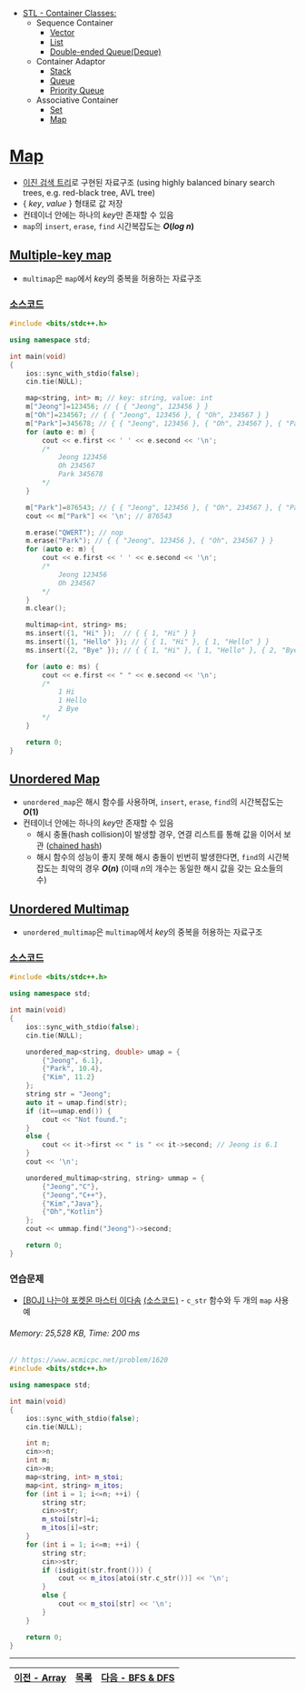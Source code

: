 * [STL - Container Classes:](/stl/)
    * Sequence Container
        * [Vector](/stl/vector/)
        * [List](/stl/list/)
        * [Double-ended Queue(Deque)](/stl/deque/)
    * Container Adaptor
        * [Stack](/stl/stack/)
        * [Queue](/stl/queue/)
        * [Priority Queue](/stl/priority_queue_heap/)
    * Associative Container
        * [Set](/stl/set/)
        * [Map](/stl/map/)

# [Map](https://cplusplus.com/reference/map/map/)
* [이진 검색 트리](/binary_search/)로 구현된 자료구조 (using highly balanced binary search trees, e.g. red-black tree, AVL tree)
* { <i>key</i>, <i>value</i> } 형태로 값 저장
* 컨테이너 안에는 하나의 <i>key</i>만 존재할 수 있음
* `map`의 `insert`, `erase`, `find` 시간복잡도는 <b><i>O</i>(<i>log n</i>)</b>
## [Multiple-key map](https://cplusplus.com/reference/map/multimap/)
* `multimap`은 `map`에서 <i>key</i>의 중복을 허용하는 자료구조

### [소스코드](./src/exam1.cpp)
```c++
#include <bits/stdc++.h>

using namespace std;

int main(void) 
{
    ios::sync_with_stdio(false); 
    cin.tie(NULL);

    map<string, int> m; // key: string, value: int
    m["Jeong"]=123456; // { { "Jeong", 123456 } }
    m["Oh"]=234567; // { { "Jeong", 123456 }, { "Oh", 234567 } }
    m["Park"]=345678; // { { "Jeong", 123456 }, { "Oh", 234567 }, { "Park", 345678 } }
    for (auto e: m) {
        cout << e.first << ' ' << e.second << '\n';
        /*
            Jeong 123456
            Oh 234567
            Park 345678
        */
    }

    m["Park"]=876543; // { { "Jeong", 123456 }, { "Oh", 234567 }, { "Park", 876543 } }
    cout << m["Park"] << '\n'; // 876543

    m.erase("QWERT"); // nop
    m.erase("Park"); // { { "Jeong", 123456 }, { "Oh", 234567 } }
    for (auto e: m) {
        cout << e.first << ' ' << e.second << '\n';
        /*
            Jeong 123456
            Oh 234567
        */
    }
    m.clear();

    multimap<int, string> ms;
    ms.insert({1, "Hi" });  // { { 1, "Hi" } }
    ms.insert({1, "Hello" }); // { { 1, "Hi" }, { 1, "Hello" } }
    ms.insert({2, "Bye" }); // { { 1, "Hi" }, { 1, "Hello" }, { 2, "Bye" } }

    for (auto e: ms) {
        cout << e.first << " " << e.second << '\n';
        /*
            1 Hi
            1 Hello
            2 Bye
        */
    }

    return 0;
}
```

## [Unordered Map](https://cplusplus.com/reference/unordered_map/unordered_map/)
* `unordered_map`은 해시 함수를 사용하며, `insert`, `erase`, `find`의 시간복잡도는 <b><i>O</i>(1)</b>
* 컨테이너 안에는 하나의 <i>key</i>만 존재할 수 있음
    * 해시 충돌(hash collision)이 발생할 경우, 연결 리스트를 통해 값을 이어서 보관 ([chained hash](https://en.wikipedia.org/wiki/Hash_table#Separate_chaining))
    * 해시 함수의 성능이 좋지 못해 해시 충돌이 빈번히 발생한다면, `find`의 시간복잡도는 최악의 경우 <b><i>O</i>(<i>n</i>)</b> (이때 <i>n</i>의 개수는 동일한 해시 값을 갖는 요소들의 수)
## [Unordered Multimap](https://cplusplus.com/reference/unordered_map/unordered_multimap/)
* `unordered_multimap`은 `multimap`에서 <i>key</i>의 중복을 허용하는 자료구조

### [소스코드](./src/exam2.cpp)
```c++
#include <bits/stdc++.h>

using namespace std;

int main(void) 
{
    ios::sync_with_stdio(false); 
    cin.tie(NULL);

    unordered_map<string, double> umap = {
        {"Jeong", 6.1},
        {"Park", 10.4},
        {"Kim", 11.2} 
    };
    string str = "Jeong";
    auto it = umap.find(str);
    if (it==umap.end()) {
        cout << "Not found.";
    }
    else {
        cout << it->first << " is " << it->second; // Jeong is 6.1
    }
    cout << '\n';

    unordered_multimap<string, string> ummap = {
        {"Jeong","C"},
        {"Jeong","C++"},
        {"Kim","Java"},
        {"Oh","Kotlin"}
    };
    cout << ummap.find("Jeong")->second;

    return 0;
}
```

### 연습문제
* [[BOJ] 나는야 포켓몬 마스터 이다솜](https://www.acmicpc.net/problem/1620) [(소스코드)](./src/exer1.cpp) - `c_str` 함수와 두 개의 `map` 사용 예
###### Memory: 25,528 KB, Time: 200 ms
```c++
// https://www.acmicpc.net/problem/1620
#include <bits/stdc++.h>

using namespace std;

int main(void)
{
    ios::sync_with_stdio(false);
    cin.tie(NULL);

	int n;
	cin>>n;
	int m;
	cin>>m;
	map<string, int> m_stoi;
	map<int, string> m_itos;
	for (int i = 1; i<=n; ++i) {
		string str;
		cin>>str;
		m_stoi[str]=i;
		m_itos[i]=str;
	}
	for (int i = 1; i<=m; ++i) {
		string str;
		cin>>str;
		if (isdigit(str.front())) {
			cout << m_itos[atoi(str.c_str())] << '\n';
		}
		else {
			cout << m_stoi[str] << '\n';
		}
	}

	return 0;
}
```

---
|[이전 - Array](/array/)|[목록](https://github.com/RyanJeong/CP#index)|[다음 - BFS & DFS](/bfs_dfs/)|
|-|-|-|